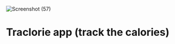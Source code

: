 ![Screenshot (57)](https://user-images.githubusercontent.com/49793696/133199388-98603400-bd40-40a8-b52d-e59068f885f6.png)

# Traclorie app (track the calories)


